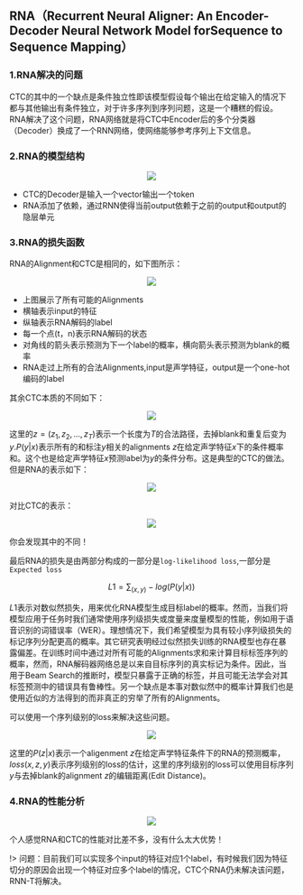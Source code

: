 
## RNA（Recurrent Neural Aligner: An Encoder-Decoder Neural Network Model forSequence to Sequence Mapping）


### 1.RNA解决的问题

CTC的其中的一个缺点是条件独立性即该模型假设每个输出在给定输入的情况下都与其他输出有条件独立，对于许多序列到序列问题，这是一个糟糕的假设。RNA解决了这个问题，RNA网络就是将CTC中Encoder后的多个分类器（Decoder）换成了一个RNN网络，使网络能够参考序列上下文信息。


### 2.RNA的模型结构

<div align=center>
    <img src="zh-cn/img/ch7/p1.png"   /> 
</div>

+ CTC的Decoder是输入一个vector输出一个token
+ RNA添加了依赖，通过RNN使得当前output依赖于之前的output和output的隐层单元


### 3.RNA的损失函数

RNA的Alignment和CTC是相同的，如下图所示：

<div align=center>
    <img src="zh-cn/img/ch7/p2.png"   /> 
</div>

+ 上图展示了所有可能的Alignments
+ 横轴表示input的特征
+ 纵轴表示RNA解码的label
+ 每一个点(t，n)表示RNA解码的状态
+ 对角线的箭头表示预测为下一个label的概率，横向箭头表示预测为blank的概率
+ RNA走过上所有的合法Alignments,input是声学特征，output是一个one-hot编码的label

其余CTC本质的不同如下：

<div align=center>
    <img src="zh-cn/img/ch7/p3.png"   /> 
</div>

这里的$z=(z_1,z_2,...,z_T)$表示一个长度为$T$的合法路径，去掉blank和重复后变为$y$.$P(y|x)$表示所有的和标注$y$相关的alignments $z$在给定声学特征$x$下的条件概率和。这个也是给定声学特征$x$预测label为$y$的条件分布。这是典型的CTC的做法。但是RNA的表示如下：

<div align=center>
    <img src="zh-cn/img/ch7/p4.png"   /> 
</div>

对比CTC的表示：

<div align=center>
    <img src="zh-cn/img/ch7/p5.png"   /> 
</div>

你会发现其中的不同！


最后RNA的损失是由两部分构成的一部分是`log-likelihood loss`,一部分是`Expected loss`

$$L1 = \sum_{(x,y)} - log(P(y|x))$$


$L1$表示对数似然损失，用来优化RNA模型生成目标label的概率。然而，当我们将模型应用于任务时我们通常使用序列级损失或度量来度量模型的性能，例如用于语音识别的词错误率（WER）。理想情况下，我们希望模型为具有较小序列级损失的标记序列分配更高的概率。其它研究表明经过似然损失训练的RNA模型也存在暴露偏差。在训练时间中通过对所有可能的Alignments求和来计算目标标签序列的概率，然而，RNA解码器网络总是以来自目标序列的真实标记为条件。因此，当用于Beam Search的推断时，模型只暴露于正确的标签，并且可能无法学会对其标签预测中的错误具有鲁棒性。另一个缺点是本事对数似然中的概率计算我们也是使用近似的方法得到的而非真正的穷举了所有的Alignments。

可以使用一个序列级别的loss来解决这些问题。

<div align=center>
    <img src="zh-cn/img/ch7/p6.png"   /> 
</div>

这里的$P(z|x)$表示一个aligenment $z$在给定声学特征条件下的RNA的预测概率，$loss(x,z,y)$表示序列级别的loss的估计，这里的序列级别的loss可以使用目标序列$y$与去掉blank的alignment $z$的编辑距离(Edit Distance)。

### 4.RNA的性能分析


<div align=center>
    <img src="zh-cn/img/ch7/p7.png"   /> 
</div>

个人感觉RNA和CTC的性能对比差不多，没有什么太大优势！

!> 问题：目前我们可以实现多个input的特征对应1个label，有时候我们因为特征切分的原因会出现一个特征对应多个label的情况，CTC个RNA仍未解决该问题，RNN-T将解决。